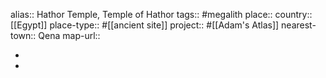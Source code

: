 alias:: Hathor Temple, Temple of Hathor
tags:: #megalith 
place::
country:: [[Egypt]] 
place-type:: #[[ancient site]] 
project:: #[[Adam's Atlas]] 
nearest-town:: Qena
map-url::

-
-